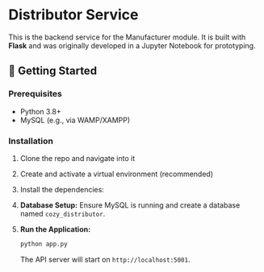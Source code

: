 # Distributor Service

This is the backend service for the Manufacturer module. It is built with **Flask** and was originally developed in a Jupyter Notebook for prototyping.

## 🚀 Getting Started

### Prerequisites
- Python 3.8+
- MySQL (e.g., via WAMP/XAMPP)

### Installation
1.  Clone the repo and navigate into it
  
2.  Create and activate a virtual environment (recommended)
   
3.  Install the dependencies:
   
4.  **Database Setup:** Ensure MySQL is running and create a database named `cozy_distributor`.
5.  **Run the Application:**
    ```bash
    python app.py
    ```
    The API server will start on `http://localhost:5001`.

